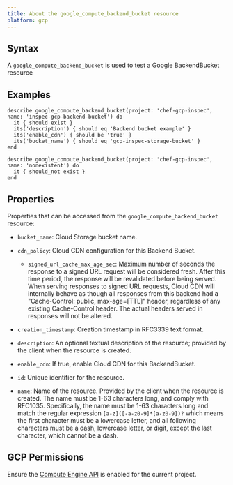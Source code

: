 ```yaml
---
title: About the google_compute_backend_bucket resource
platform: gcp
---
```


## Syntax
A `google_compute_backend_bucket` is used to test a Google BackendBucket resource

## Examples
```
describe google_compute_backend_bucket(project: 'chef-gcp-inspec', name: 'inspec-gcp-backend-bucket') do
  it { should exist }
  its('description') { should eq 'Backend bucket example' }
  its('enable_cdn') { should be 'true' }
  its('bucket_name') { should eq 'gcp-inspec-storage-bucket' }
end

describe google_compute_backend_bucket(project: 'chef-gcp-inspec', name: 'nonexistent') do
  it { should_not exist }
end
```

## Properties
Properties that can be accessed from the `google_compute_backend_bucket` resource:


  * `bucket_name`: Cloud Storage bucket name.

  * `cdn_policy`: Cloud CDN configuration for this Backend Bucket.

    * `signed_url_cache_max_age_sec`: Maximum number of seconds the response to a signed URL request will be considered fresh. After this time period, the response will be revalidated before being served. When serving responses to signed URL requests, Cloud CDN will internally behave as though all responses from this backend had a "Cache-Control: public, max-age=[TTL]" header, regardless of any existing Cache-Control header. The actual headers served in responses will not be altered.

  * `creation_timestamp`: Creation timestamp in RFC3339 text format.

  * `description`: An optional textual description of the resource; provided by the client when the resource is created.

  * `enable_cdn`: If true, enable Cloud CDN for this BackendBucket.

  * `id`: Unique identifier for the resource.

  * `name`: Name of the resource. Provided by the client when the resource is created. The name must be 1-63 characters long, and comply with RFC1035.  Specifically, the name must be 1-63 characters long and match the regular expression `[a-z]([-a-z0-9]*[a-z0-9])?` which means the first character must be a lowercase letter, and all following characters must be a dash, lowercase letter, or digit, except the last character, which cannot be a dash.


## GCP Permissions

Ensure the [Compute Engine API](https://console.cloud.google.com/apis/library/compute.googleapis.com/) is enabled for the current project.
